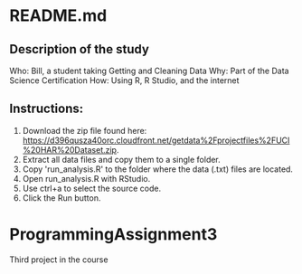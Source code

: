 # README.md
## Description of the study
 Who: Bill, a student taking Getting and Cleaning Data
 Why: Part of the Data Science Certification
 How: Using R, R Studio, and the internet

## Instructions:
 1. Download the zip file found here: https://d396qusza40orc.cloudfront.net/getdata%2Fprojectfiles%2FUCI%20HAR%20Dataset.zip.
 2. Extract all data files and copy them to a single folder.
 3. Copy 'run_analysis.R' to the folder where the data (.txt) files are located.
 4. Open run_analysis.R with RStudio.
 5. Use ctrl+a to select the source code.
 6. Click the Run button.


# ProgrammingAssignment3
Third project in the course
